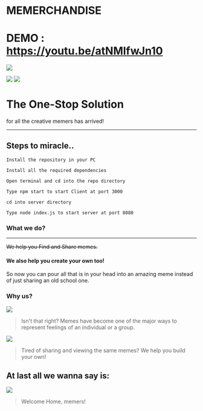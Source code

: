 # MEMERCHANDISE
# DEMO : https://youtu.be/atNMlfwJn10







![](https://res.cloudinary.com/dcykxiua2/image/upload/v1600026397/shotsnapp-1600025442.289_hbepry.png)

![](https://img.shields.io/github/tag/pandao/editor.md.svg) ![](https://img.shields.io/github/release/pandao/editor.md.svg)

# The One-Stop Solution

for all the creative memers has arrived!

---

## Steps to miracle..

`Install the repository in your PC`

`Install all the required dependencies`

`Open terminal and cd into the repo directory`

`Type npm start to start Client at port 3000`

`cd into server directory`

`Type node index.js to start server at port 8080`

### What we do?

---

<s>We help you Find and Share memes.</s>

#### We also help you create your own too!

So now you can pour all that is in your head into an amazing meme instead of just
sharing an old school one.

### Why us?

![](https://res.cloudinary.com/dcykxiua2/image/upload/v1600027368/shotsnapp-1600027241.237_k3gfwq.png)

> Isn't that right? Memes have become one of the major ways to represent feelings of an individual or a group.

![](https://res.cloudinary.com/dcykxiua2/image/upload/v1600027367/shotsnapp-1600027286.135_suhugu.png)

> Tired of sharing and viewing the same memes? We help you build your own!

## At last all we wanna say is:

![](https://res.cloudinary.com/dcykxiua2/image/upload/v1600026394/shotsnapp-1600025815.209_pnrtt8.png)

> Welcome Home, memers!
